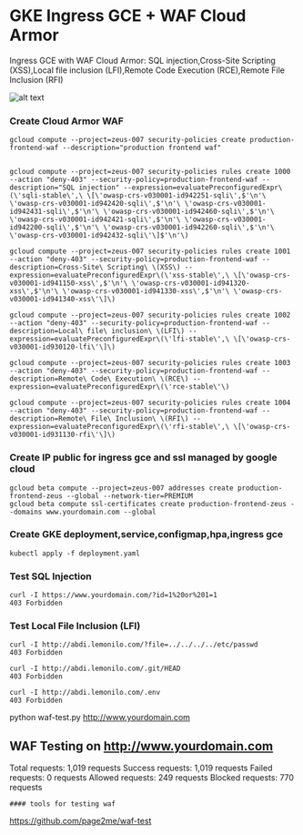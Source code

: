 # GKE Ingress GCE + WAF Cloud Armor
Ingress GCE with WAF Cloud Armor: SQL injection,Cross-Site Scripting (XSS),Local file inclusion (LFI),Remote Code Execution (RCE),Remote File Inclusion (RFI)


![alt text](https://i.imgur.com/Kw2mxrs.png)


### Create Cloud Armor WAF
```
gcloud compute --project=zeus-007 security-policies create production-frontend-waf --description="production frontend waf"


gcloud compute --project=zeus-007 security-policies rules create 1000 --action "deny-403" --security-policy=production-frontend-waf --description="SQL injection" --expression=evaluatePreconfiguredExpr\(\'sqli-stable\',\ \[\'owasp-crs-v030001-id942251-sqli\',$'\n'\ \'owasp-crs-v030001-id942420-sqli\',$'\n'\ \'owasp-crs-v030001-id942431-sqli\',$'\n'\ \'owasp-crs-v030001-id942460-sqli\',$'\n'\ \'owasp-crs-v030001-id942421-sqli\',$'\n'\ \'owasp-crs-v030001-id942200-sqli\',$'\n'\ \'owasp-crs-v030001-id942260-sqli\',$'\n'\ \'owasp-crs-v030001-id942432-sqli\'\]$'\n'\)

gcloud compute --project=zeus-007 security-policies rules create 1001 --action "deny-403" --security-policy=production-frontend-waf --description=Cross-Site\ Scripting\ \(XSS\) --expression=evaluatePreconfiguredExpr\(\'xss-stable\',\ \[\'owasp-crs-v030001-id941150-xss\',$'\n'\ \'owasp-crs-v030001-id941320-xss\',$'\n'\ \'owasp-crs-v030001-id941330-xss\',$'\n'\ \'owasp-crs-v030001-id941340-xss\'\]\)

gcloud compute --project=zeus-007 security-policies rules create 1002 --action "deny-403" --security-policy=production-frontend-waf --description=Local\ file\ inclusion\ \(LFI\) --expression=evaluatePreconfiguredExpr\(\'lfi-stable\',\ \[\'owasp-crs-v030001-id930120-lfi\'\]\)

gcloud compute --project=zeus-007 security-policies rules create 1003 --action "deny-403" --security-policy=production-frontend-waf --description=Remote\ Code\ Execution\ \(RCE\) --expression=evaluatePreconfiguredExpr\(\'rce-stable\'\)

gcloud compute --project=zeus-007 security-policies rules create 1004 --action "deny-403" --security-policy=production-frontend-waf --description=Remote\ File\ Inclusion\ \(RFI\) --expression=evaluatePreconfiguredExpr\(\'rfi-stable\',\ \[\'owasp-crs-v030001-id931130-rfi\'\]\)
```

### Create IP public for ingress gce and ssl managed by google cloud
```
gcloud beta compute --project=zeus-007 addresses create production-frontend-zeus --global --network-tier=PREMIUM
gcloud beta compute ssl-certificates create production-frontend-zeus --domains www.yourdomain.com --global
```

### Create GKE deployment,service,configmap,hpa,ingress gce
```
kubectl apply -f deployment.yaml
```

### Test SQL Injection
```
curl -I https://www.yourdomain.com/?id=1%20or%201=1
403 Forbidden
```
### Test Local File Inclusion (LFI)
```
curl -I http://abdi.lemonilo.com/?file=../../../../etc/passwd
403 Forbidden
```
```
curl -I http://abdi.lemonilo.com/.git/HEAD
403 Forbidden
```
```
curl -I http://abdi.lemonilo.com/.env
403 Forbidden
```

python waf-test.py http://www.yourdomain.com

## WAF Testing on http://www.yourdomain.com ##
  Total requests:  1,019 requests
Success requests:  1,019 requests
 Failed requests:      0 requests
Allowed requests:    249 requests
Blocked requests:    770 requests
```
#### tools for testing waf
```
https://github.com/page2me/waf-test
```
